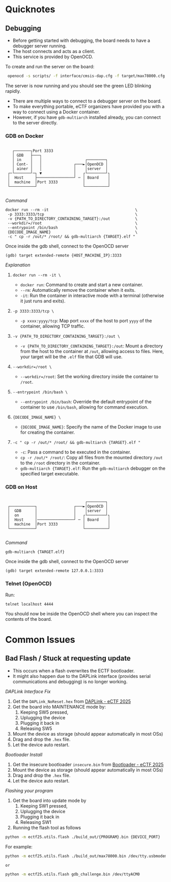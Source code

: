 # Quicknotes
## Debugging

- Before getting started with debugging, the board needs to have a debugger server running.
- The host connects and acts as a client. 
- This service is provided by OpenOCD.

To create and run the server on the board:
```bash
 openocd -s scripts/ -f interface/cmsis-dap.cfg -f target/max78000.cfg -c "bindto 0.0.0.0; init"
```

The server is now running and you should see the green LED blinking rapidly.

- There are multiple ways to connect to a debugger server on the board.
- To make everything portable, eCTF organizers have provided you with a way to connect using a Docker container. 
- However, if you have `gdb-multiarch` installed already, you can connect to the server directly.

### GDB on Docker
```
                                               
   ┌───────┐Port 3333                          
   │ GDB   ├───┐                               
   │ in    │   │                   ┌────────┐  
   │ Cont- │   │              ┌───►│OpenOCD │  
   │ ainer │   │              │    │server  │  
 ┌─└───────┘─┐ ▼              │   ┌└────────┘┐ 
 │  Host     ├────────────────┘ ─ │ Board    │ 
 │  machine  │Port 3333           │          │ 
 └───────────┘                    └──────────┘ 
                                               
```

*Command*
```
docker run --rm -it                                      \
 -p 3333:3333/tcp                                        \
 -v {PATH_TO_DIRECTORY_CONTAINING_TARGET}:/out           \
 --workdir=/root                                         \
 --entrypoint /bin/bash                                  \
 {DECODE_IMAGE_NAME}                                     \
 -c " cp -r /out/* /root/ && gdb-multiarch {TARGET}.elf "
```

Once inside the gdb shell, connect to the OpenOCD server
```
(gdb) target extended-remote {HOST_MACHINE_IP}:3333
```


*Explanation*

1. `docker run --rm -it \`
   - `docker run`: Command to create and start a new container.
   - `--rm`: Automatically remove the container when it exits.
   - `-it`: Run the container in interactive mode with a terminal (otherwise it just runs and exits).

2. `-p 3333:3333/tcp \`
   - `-p xxxx:yyyy/tcp`: Map port `xxxx` of the host to port `yyyy` of the container, allowing TCP traffic.

3. `-v {PATH_TO_DIRECTORY_CONTAINING_TARGET}:/out \`
   - `-v {PATH_TO_DIRECTORY_CONTAINING_TARGET}:/out`: Mount a directory from the host to the container at `/out`, allowing access to files. Here, your target will be the `.elf` file that GDB will use.

4. `--workdir=/root \`
   - `--workdir=/root`: Set the working directory inside the container to `/root`.

5. `--entrypoint /bin/bash \`
   - `--entrypoint /bin/bash`: Override the default entrypoint of the container to use `/bin/bash`, allowing for command execution.

6. `{DECODE_IMAGE_NAME} \`
   - `{DECODE_IMAGE_NAME}`: Specify the name of the Docker image to use for creating the container.

7. `-c " cp -r /out/* /root/ && gdb-multiarch {TARGET}.elf "`
   - `-c`: Pass a command to be executed in the container.
   - `cp -r /out/* /root/`: Copy all files from the mounted directory `/out` to the `/root` directory in the container.
   - `gdb-multiarch {TARGET}.elf`: Run the `gdb-multiarch` debugger on the specified target executable.
   

### GDB on Host
```
                                               
                                   ┌────────┐  
 ┌───────────┐                ┌───►│OpenOCD │  
 │  GDB      │                │    │server  │  
 │  on       │                │   ┌└────────┘┐ 
 │  Host     │────────────────┘ ─ │ Board    │ 
 │  machine  │Port 3333           │          │ 
 └───────────┘                    └──────────┘ 
                                                                             
```

*Command*
```
gdb-multiarch {TARGET.elf}
```

Once inside the gdb shell, connect to the OpenOCD server
```
(gdb) target extended-remote 127.0.0.1:3333
```
	
### Telnet (OpenOCD)

Run:
```
telnet localhost 4444
```

You should now be inside the OpenOCD shell where you can inspect the contents of the board.

# Common Issues
## Bad Flash / Stuck at requesting update

- This occurs when a flash overwrites the ECTF bootloader. 
- It might also happen due to the DAPLink interface (provides serial communications and debugging) is no longer working.

*DAPLink Interface Fix*

1. Get the `DAPLink_NoReset.hex` from [DAPLink - eCTF 2025](https://ectfmitre.gitlab.io/ectf-website/2025/getting_started/daplink.html)
2. Get the board into MAINTENANCE mode by:
	1. Keeping SW5 pressed,
	2. Uplugging the device
	3. Plugging it back in
	4. Releasing SW5
3. Mount the device as storage (should appear automatically in most OSs)
4. Drag and drop the `.hex` file.
5. Let the device auto restart.

*Bootloader Install*

1. Get the insecure bootloader `insecure.bin` from [Bootloader - eCTF 2025](https://ectfmitre.gitlab.io/ectf-website/2025/system/bootloader.html#ectf-bootloader)
2. Mount the device as storage (should appear automatically in most OSs)
3. Drag and drop the `.hex` file.
4. Let the device auto restart.

*Flashing your program*

1. Get the board into update mode by
	1. Keeping SW1 pressed,
	2. Uplugging the device
	3. Plugging it back in
	4. Releasing SW1
2. Running the flash tool as follows
```bash
python -m ectf25.utils.flash ./build_out/{PROGRAM}.bin {DEVICE_PORT}
```

For example:
```bash
python -m ectf25.utils.flash ./build_out/max78000.bin /dev/tty.usbmodem11302

or 

python -m ectf25.utils.flash gdb_challenge.bin /dev/ttyACM0
```